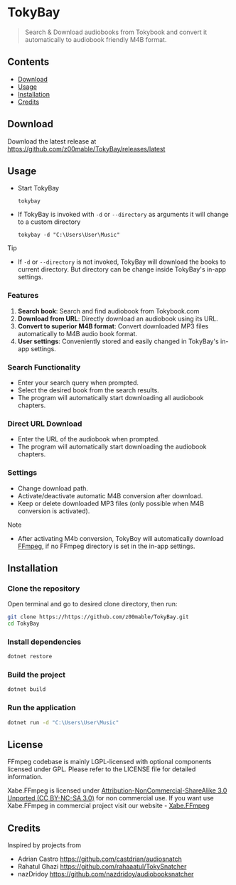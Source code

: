 # TokyBay

> Search & Download audiobooks from Tokybook and convert it automatically to audiobook friendly M4B format.

## Contents

- [Download](#download)
- [Usage](#Usage)
- [Installation](#Installation)
- [Credits](#Credits)

## Download

Download the latest release at https://github.com/z00mable/TokyBay/releases/latest

## Usage

- Start TokyBay
  
    ```shell
    tokybay
    ```

- If TokyBay is invoked with `-d` or `--directory` as arguments it will change to a custom directory

    ```shell
    tokybay -d "C:\Users\User\Music"
    ```

> [!Tip]
>
> - If `-d` or `--directory` is not invoked, TokyBay will download the books to current directory. But directory can be change inside TokyBay's in-app settings.
>

### Features
1. **Search book**: Search and find audiobook from Tokybook.com
2. **Download from URL**: Directly download an audiobook using its URL.
3. **Convert to superior M4B format**: Convert downloaded MP3 files automatically to M4B audio book format.
4. **User settings**: Conveniently stored and easily changed in TokyBay's in-app settings.

### Search Functionality
- Enter your search query when prompted.
- Select the desired book from the search results.
- The program will automatically start downloading all audiobook chapters.

### Direct URL Download
- Enter the URL of the audiobook when prompted.
- The program will automatically start downloading the audiobook chapters.

### Settings
- Change download path.
- Activate/deactivate automatic M4B conversion after download.
- Keep or delete downloaded MP3 files (only possible when M4B conversion is activated).

> [!Note]
>
> - After activating M4b conversion, TokyBoy will automatically download [FFmpeg](https://github.com/FFmpeg/FFmpeg), if no FFmpeg directory is set in the in-app settings.
>

## Installation
### Clone the repository
Open terminal and go to desired clone directory, then run:
```sh
git clone https://https://github.com/z00mable/TokyBay.git
cd TokyBay
```

### Install dependencies
```sh
dotnet restore
```

### Build the project
```sh
dotnet build
```

### Run the application
```sh
dotnet run -d "C:\Users\User\Music"
```

## License

FFmpeg codebase is mainly LGPL-licensed with optional components licensed under GPL. Please refer to the LICENSE file for detailed information.

Xabe.FFmpeg is licensed under [Attribution-NonCommercial-ShareAlike 3.0 Unported (CC BY-NC-SA 3.0)](https://creativecommons.org/licenses/by-nc-sa/3.0/) for non commercial use. If you want use Xabe.FFmpeg in commercial project visit our website - [Xabe.FFmpeg](https://ffmpeg.xabe.net/license.html)

## Credits

Inspired by projects from

- Adrian Castro https://github.com/castdrian/audiosnatch
- Rahatul Ghazi https://github.com/rahaaatul/TokySnatcher
- nazDridoy https://github.com/nazdridoy/audiobooksnatcher

